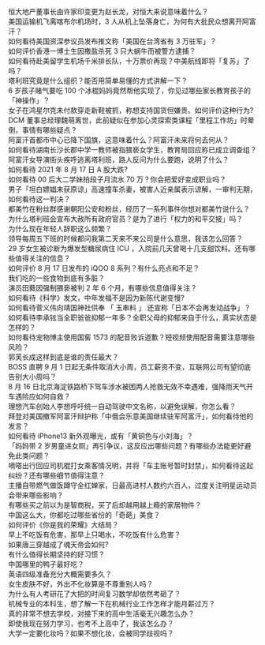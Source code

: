 恒大地产董事长由许家印变更为赵长龙，对恒大来说意味着什么？  
美国运输机飞离喀布尔机场时，3 人从机上坠落身亡，为何有大批民众想离开阿富汗？  
如何看待美国资深参议员发布推文称「美国在台湾省有 3 万驻军」？  
如何评价香港一博士生因撒盐杀死 3 只大蜗牛而被警方逮捕？  
如何看待赴美留学生机场千米排长队，十万票价再现？中美航线即将「复苏」了吗？  
塔利班究竟是什么组织？能否用简单易懂的方式讲解一下？  
6 岁孩子赌气要吃 100 个冰棍妈妈竟然帮他实现了，你见过哪些家长教育孩子的「神操作」？  
女子在鸿星尔克未付款穿走新鞋被抓，称想支持国货但嫌贵。如何评价这种行为?  
DCM 董事总经理魏萌离世，此前疑似在参加心灵探索类课程「里程工作坊」时晕倒，事情有哪些疑点？  
阿富汗首都市中心已降下国旗，这意味着什么？阿富汗未来将何去何从？  
如何看待湖南长沙长郡中学一教师被指猥亵女学生，教育局回应称已成立调查组？  
阿富汗女导演街头疾呼逃离塔利班，路人反问为什么要跑，说明了什么？  
如何看待 2021 年 8 月 17 日 A 股大跌?  
如何看待 00 后大二学妹拍段子月流水 70 万？你会把爱好变成职业吗？  
男子「坦白嫖娼未获原谅」高速撞车杀妻，被害人近亲属表示谅解，一审判无期，如何看待这一判决？  
都美竹在粉丝群感谢朝阳公安和粉丝，经历了一系列事件你想对都美竹说什么？  
为什么塔利班会宣布大赦所有政府官员？是为了进行「权力的和平交接」吗？  
为什么现在年轻人辞职这么频繁？  
领导每周五下班的时候都问我第二天来不来公司是什么意思，我该怎么回答？  
29 岁女生被诊断为爆发型糖尿病住 ICU ，入院前几天曾喝十几支甜饮料。还有哪些值得关注的信息？  
如何评价 8 月 17 日发布的 iQOO 8 系列？有什么亮点和不足？  
我们吃的一些食物到底有多脏？  
演员田蕤因强制猥亵被判 2 年 6 个月，有哪些信息值得关注？  
如何看待《科学》发文，中年发福不是因为新陈代谢变慢?  
如何看待菅义伟向靖国神社供奉 「 玉串料 」 还宣称「日本不会再发动战争」？  
如何看待李承铉当全职爸爸抑郁一年多？全职父母的抑郁来自于什么，真实状态是怎样的？  
如何看待宠物博主使用国窖 1573 的配音败诉道歉？短视频使用配音需要注意哪些风险？  
郭芙长成这样到底是谁的责任最大？  
BOSS 直聘 9 月 1 日起无条件取消大小周，员工薪资不变，互联网公司有望彻底告别大小周吗？  
8 月 16 日北京海淀铁路桥下驾车涉水被困两人抢救无效不幸遇难，强降雨天气开车遇险应如何自救？  
理想汽车创始人李想呼吁统一自动驾驶中文名称，以避免误解，你怎么看？  
拜登对美国撤军阿富汗辩护称「中俄会乐意美国继续驻军阿富汗」，如何看待他的发言？  
如何看待 iPhone13 新外观曝光，或有「黄铜色与小刘海」？  
「妈妈带 2 岁男童进女厕」再引争议，这反应出哪些问题？有哪些办法能更好避免此类问题？  
嘀嗒出行回应司机棍打女乘客情况明，并将「车主账号暂时封禁」，如何看待这起纠纷？还有哪些细节值得注意？  
主播自带燃气做饭蹲守全红婵家，日最高进村人数约六百人，过度关注明星运动员会带来哪些影响？  
有哪些买之前以为是智商税，买了后却越用越上瘾的家居物件？  
中国这么大，你都吃过哪些省份的「奇葩」美食？  
如何评价《你是我的荣耀》大结局？  
早上不吃饭有危害，那早上只喝水，不吃饭有什么危害？  
如果唐三穿越成了魂天帝会如何?  
有什么值得长期坚持的好习惯？  
中国哪里的鸭子最好吃？  
英语四级准备充分大概需要多久？  
女生皮肤不好，外出不化妆算是不尊重别人吗？  
为什么有人考研花了大把的时间复习数学却依然考砸了？  
机械专业的本科生，想了解一下在机械行业工作怎样才能月薪过万？  
真的非常不想去学校，对接下来的高中生活毫无兴趣怎么办？  
即使我现在努力学习，也考不上高中了，我该怎么办？  
大学一定要化妆吗？如果不想化妆，会被同学歧视吗？  
